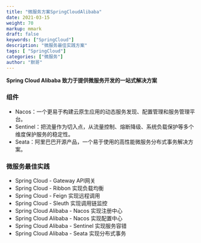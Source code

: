 ```yaml
---  
title: "微服务方案SpringCloudAlibaba"  
date: 2021-03-15
weight: 70  
markup: mmark  
draft: false  
keywords: ["SpringCloud"]  
description: "微服务最佳实践方案"  
tags: [ "SpringCloud"]  
categories: ["微服务"]  
author: "默哥"  
---  
```

**Spring Cloud Alibaba 致力于提供微服务开发的一站式解决方案**

### 组件
* Nacos：一个更易于构建云原生应用的动态服务发现、配置管理和服务管理平台。
* Sentinel：把流量作为切入点，从流量控制、熔断降级、系统负载保护等多个维度保护服务的稳定性。
* Seata：阿里巴巴开源产品，一个易于使用的高性能微服务分布式事务解决方案。

### 微服务最佳实践
* Spring Cloud - Gateway API网关
* Spring Cloud - Ribbon 实现负载均衡
* Spring Cloud - Feign 实现远程调用
* Spring Cloud - Sleuth 实现调用链监控
* Spring Cloud Alibaba - Nacos 实现注册中心
* Spring Cloud Alibaba - Nacos 实现配置中心
* Spring Cloud Alibaba - Sentinel  实现服务容错
* Spring Cloud Alibaba - Seata 实现分布式事务
